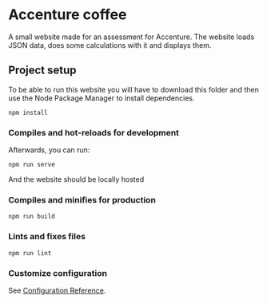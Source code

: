 # Accenture coffee
A small website made for an assessment for Accenture. The website loads JSON data, does some calculations with it and displays them. 


## Project setup
To be able to run this website you will have to download this folder and then use the Node Package Manager to install dependencies.

```
npm install
```

### Compiles and hot-reloads for development
Afterwards, you can run:
```
npm run serve
```
And the website should be locally hosted

### Compiles and minifies for production
```
npm run build
```

### Lints and fixes files
```
npm run lint
```

### Customize configuration
See [Configuration Reference](https://cli.vuejs.org/config/).
